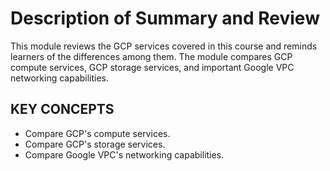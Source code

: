 # Description of Summary and Review

This module reviews the GCP services covered in this course and reminds learners of the differences among them. The module compares GCP compute services, GCP storage services, and important Google VPC networking capabilities.


## KEY CONCEPTS

* Compare GCP's compute services.
* Compare GCP's storage services.
* Compare Google VPC's networking capabilities.





